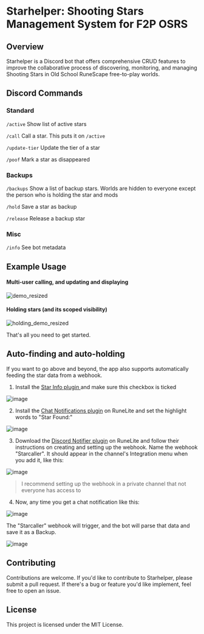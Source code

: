 # Starhelper: Shooting Stars Management System for F2P OSRS

## Overview
Starhelper is a Discord bot that offers comprehensive CRUD features to improve the collaborative process of discovering, monitoring, and managing Shooting Stars in Old School RuneScape free-to-play worlds.

## Discord Commands
### Standard
`/active`         Show list of active stars

`/call`           Call a star. This puts it on `/active`

`/update-tier`    Update the tier of a star

`/poof`           Mark a star as disappeared

### Backups
`/backups`        Show a list of backup stars. Worlds are hidden to everyone except the person who is holding the star and mods

`/hold`           Save a star as backup

`/release`        Release a backup star

### Misc
`/info`           See bot metadata

## Example Usage
#### Multi-user calling, and updating and displaying
![demo_resized](https://github.com/luisr96/discord-bot-starhunters/assets/56360815/cd9deb6d-7920-4e78-99d4-cb38e2112bda)

#### Holding stars (and its scoped visibility)
![holding_demo_resized](https://github.com/luisr96/discord-bot-starhunters/assets/56360815/012f41f3-e525-41ef-acc1-ebfda059b619)

That's all you need to get started.

## Auto-finding and auto-holding
If you want to go above and beyond, the app also supports automatically feeding the star data from a webhook.

1. Install the [Star Info plugin ](https://runelite.net/plugin-hub/show/startierindicator) and make sure this checkbox is ticked

![image](https://github.com/luisr96/discord-bot-starhunters/assets/56360815/564a263c-b533-4697-aff4-a4e1a5cbea8f)

2. Install the [Chat Notifications plugin](https://github.com/runelite/runelite/wiki/Chat-Notifications) on RuneLite and set the highlight words to "Star Found:"

 ![image](https://github.com/luisr96/discord-bot-starhunters/assets/56360815/75d764f5-747f-43cb-a182-b6d8a0fd81c5)

3. Download the [Discord Notifier plugin](https://runelite.net/plugin-hub/show/discord-notifier) on RuneLite and follow their instructions on creating and setting up the webhook. Name the webhook "Starcaller". It should appear in the channel's Integration menu when you add it, like this:

![image](https://github.com/luisr96/discord-bot-starhunters/assets/56360815/0f92fd46-118e-494a-bd4b-bc11c891d0a0)

> I recommend setting up the webhook in a private channel that not everyone has access to

4. Now, any time you get a chat notification like this:

![image](https://github.com/luisr96/discord-bot-starhunters/assets/56360815/7c81196b-9fe9-4e91-9600-197198c523c5)

The "Starcaller" webhook will trigger, and the bot will parse that data and save it as a Backup.

![image](https://github.com/luisr96/discord-bot-starhunters/assets/56360815/2b79aaa3-162f-4c28-9838-68fa44e662aa)

## Contributing
Contributions are welcome. If you'd like to contribute to Starhelper, please submit a pull request. If there's a bug or feature you'd like implement, feel free to open an issue.

## License
This project is licensed under the MIT License.
